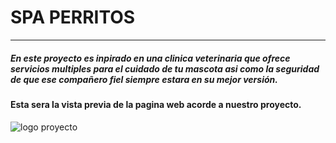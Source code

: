 # SPA PERRITOS
---------------------------
##### En este proyecto es inpirado en una clinica veterinaria que ofrece servicios multiples para el cuidado de tu mascota asi como la seguridad de que ese compañero fiel siempre estara en su mejor versión.

#### Esta sera la vista previa de la pagina web acorde a nuestro proyecto.

![logo proyecto](https://lh3.googleusercontent.com/fife/ABSRlIqFYzXx2dShJHHAH_nvLB60QFWaPYpo49Gi5nyZSox15BYpuJKrmeLMx3gaRbZr-6fkRSBgUP-dWzPgOu_zCivGRnmKomiSR3Q0RuGp91uIYNdwRgKLCbWBdKyzQs4REiFCPC0UWUO0ekktjGD0VE9JSyTBeSsIZvrGrvyFg-8ZVZJxV8fW3AC9SSNVM4oZM-KJpF5xBDmBq9Imo5tp2-a-CTPXYqCoS-MB_q3loNiIf2sDHFjItIpNp6xt3NM1A8b1KBAYRVeqIckbwbAQUsvKuzQZgIJuidZpe9ymA68fJ0ExU_umiZwuJE34tfB63ppbeLFAD7zwKK65un4Imj9SFigcFKiXwSKlliSY4p-J-oZo0U1XwcKJTnpE8Nc2T80V0WhQdviSgoJaTB094ZRT0_87yWXq8MZsLLUs8L21sCt5dkFKvq5ag5d-pl8NrAn7Oh740_NgdeepLlx-uUfOJOT798GC_Gpgl7-BsJzRfKiP2h_LWjk-0q2cUF4w9jIjIte5LV4cKE-nwEKyyrh2vBgQi3jlVbN_ZgpaJ13mZ4ysadb0pRWBcNOQnfU04fOYhKrNwUZjgEVjA7nO0mnmP4PqfQsbAwikoLEx8Xm-isXbO8rJdo9RL_5GCEFq-vRotNfVL1BK8cHhG5JB_SzUDsiKwi6v4dZ-jXKTR3xzUkkKV8rhm56Fg0i8MXA3GZFt0xBlImwDco3mJlKpHaYQbdBwlIe7=w1366-h656-ft?authuser=1)
